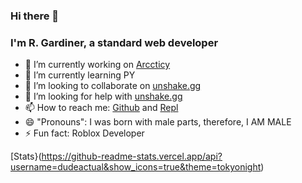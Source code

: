 ### Hi there 👋
### I'm R. Gardiner, a standard web developer

- 🔭 I’m currently working on [Arccticy](https://www.arccticy.repl.co)
- 🌱 I’m currently learning PY
- 👯 I’m looking to collaborate on [unshake.gg](https://replit.com/team/unshake)
- 🤔 I’m looking for help with [unshake.gg](https://replit.com/team/unshake)
- 📫 How to reach me: [Github](https://github.com/dudeactual) and [Repl](https://replit.com/@dudeactualdev)
- 😄 "Pronouns": I was born with male parts, therefore, I AM MALE
- ⚡ Fun fact: Roblox Developer

[Stats}(https://github-readme-stats.vercel.app/api?username=dudeactual&show_icons=true&theme=tokyonight)
